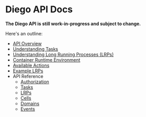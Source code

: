 # Diego API Docs

**The Diego API is still work-in-progress and subject to change.**

Here's an outline:

- [API Overview](overview.md)
- [Understanding Tasks](tasks.md)
- [Understanding Long Running Processes (LRPs)](lrps.md)
- [Container Runtime Environment](environment.md)
- [Available Actions](actions.md)
- [Example LRPs](examples.md)
- API Reference
    - [Authorization](auth.md)
    - [Tasks](api_tasks.md)
    - [LRPs](api_lrps.md)
    - [Cells](api_cells.md)
    - [Domains](api_domains.md)
    - [Events](events.md)
